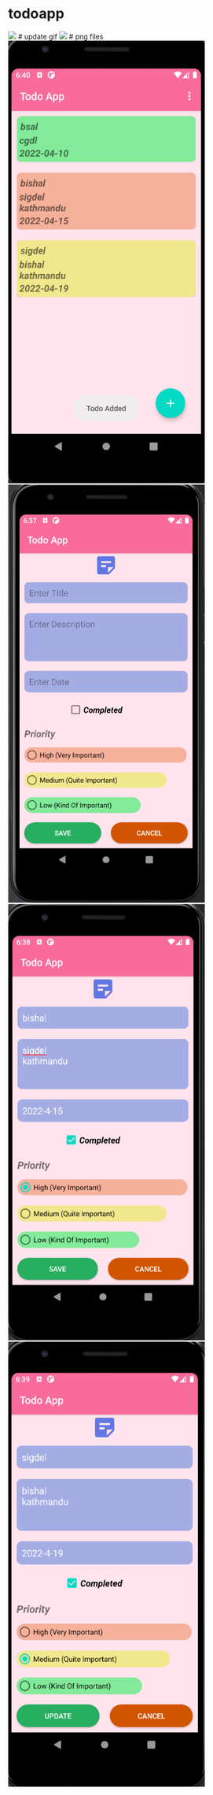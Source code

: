 # todoapp
<img src="gif/todoapp.gif" width="400"/>
# update gif
<img src="gif/update.gif" width="400"/>
# png files
<img src="gif/text.PNG" width="400"/>
<img src="gif/todoapp.PNG" width="400"/>
<img src="gif/todoapp2.PNG" width="400"/>
<img src="gif/update.PNG" width="400"/>
